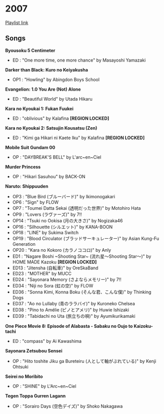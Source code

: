 # 2007

[Playlist link](https://open.spotify.com/user/fz230568w0ccmom2dg3zvxq1h/playlist/40NmtYQuqz21GlFOCBGnhR?si=ESAvRfjGTwuYCL-TreR1Cg)

## Songs

**Byousoku 5 Centimeter**
* ED : "One more time, one more chance" by Masayoshi Yamazaki

**Darker than Black: Kuro no Keiyakusha**
* OP1 : "Howling" by Abingdon Boys School

**Evangelion: 1.0 You Are (Not) Alone**
* ED : "Beautiful World" by Utada Hikaru

**Kara no Kyoukai 1: Fukan Fuukei**
* ED : "oblivious" by Kalafina **[REGION LOCKED]**

**Kara no Kyoukai 2: Satsujin Kousatsu (Zen)**
* ED : "Kimi ga Hikari ni Kaete Iku" by Kalafina **[REGION LOCKED]**

**Mobile Suit Gundam 00**
* OP : "DAYBREAK'S BELL" by L'arc~en~Ciel

**Murder Princess**
* OP : "Hikari Sasuhou" by BACK-ON

**Naruto: Shippuuden**
* OP3 : "Blue Bird (ブルーバード)" by Ikimonogakari
* OP6 : "Sign" by FLOW
* OP7 : "Toumei Datta Sekai (透明だった世界)" by Motohiro Hata
* OP9 : "Lovers (ラヴァーズ)" by 7!!
* OP14 : "Tsuki no Ookisa (月の大きさ)" by Nogizaka46
* OP16 : "Silhouette (シルエット)" by KANA-BOON
* OP18 : "LINE" by Sukima Switch
* OP19 : "Blood Circulator (ブラッドサーキュレーター)" by Asian Kung-Fu Generation
* OP20 : "Kara no Kokoro (カラノココロ)" by Anly
* ED1 : "Nagare Boshi ~Shooting Star~ (流れ星〜Shooting Star〜)" by HOME MADE Kazoku **[REGION LOCKED]**
* ED13 : "Jitensha (自転車)" by OreSkaBand
* ED23 : "MOTHER" by MUCC
* ED24 : "Sayonara Memory (さよならメモリー)" by 7!!
* ED34 : "Niji no Sora (虹の空)" by FLOW
* ED36 : "Sonna Kimi, Konna Boku (そんな君、こんな僕)" by Thinking Dogs
* ED37 : "Ao no Lullaby (青のララバイ)" by Kuroneko Chelsea
* ED38 : "Pino to Amélie (ピノとアメリ)" by Huwie Ishizaki
* ED39 : "Tabidachi no Uta (旅立ちの唄)" by Ayumikurikamaki

**One Piece Movie 8: Episode of Alabasta - Sabaku no Oujo to Kaizoku-tachi**
* ED : "compass" by Ai Kawashima

**Sayonara Zetsubou Sensei**
* OP : "Hito toshite Jiku ga Bureteiru (人として軸がぶれている)" by Kenji Ohtsuki

**Seirei no Moribito**
* OP : "SHINE" by L'Arc~en~Ciel

**Tegen Toppa Gurren Lagann**
* OP : "Sorairo Days (空色デイズ)" by Shoko Nakagawa